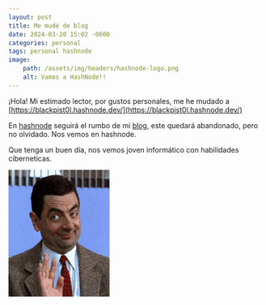 ```yaml
---
layout: post
title: Me mudé de blog
date: 2024-03-20 15:02 -0600
categories: personal
tags: personal hashnode
image:
    path: /assets/img/headers/hashnode-logo.png
    alt: Vamos a HashNode!!
---
```


¡Hola! Mi estimado lector, por gustos personales, me he mudado a [https://blackpist0l.hashnode.dev/](https://blackpist0l.hashnode.dev/)

En [hashnode](https://hashnode.com/) seguirá el rumbo de mi [blog](https://blackpist0l.hashnode.dev/), este quedará abandonado, pero no olvidado. Nos vemos en hashnode.

Que tenga un buen día, nos vemos joven informático con habilidades ciberneticas.

![](/assets/img/posts/bye.gif)